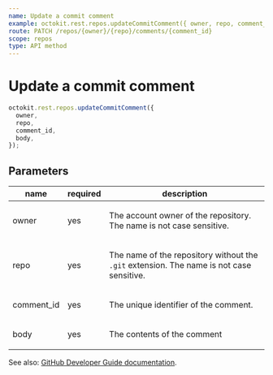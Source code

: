 ```yaml
---
name: Update a commit comment
example: octokit.rest.repos.updateCommitComment({ owner, repo, comment_id, body })
route: PATCH /repos/{owner}/{repo}/comments/{comment_id}
scope: repos
type: API method
---
```


# Update a commit comment

```js
octokit.rest.repos.updateCommitComment({
  owner,
  repo,
  comment_id,
  body,
});
```

## Parameters

<table>
  <thead>
    <tr>
      <th>name</th>
      <th>required</th>
      <th>description</th>
    </tr>
  </thead>
  <tbody>
    <tr><td>owner</td><td>yes</td><td>

The account owner of the repository. The name is not case sensitive.

</td></tr>
<tr><td>repo</td><td>yes</td><td>

The name of the repository without the `.git` extension. The name is not case sensitive.

</td></tr>
<tr><td>comment_id</td><td>yes</td><td>

The unique identifier of the comment.

</td></tr>
<tr><td>body</td><td>yes</td><td>

The contents of the comment

</td></tr>
  </tbody>
</table>

See also: [GitHub Developer Guide documentation](https://docs.github.com/rest/commits/comments#update-a-commit-comment).
